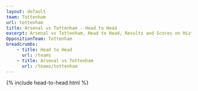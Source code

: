 ```yaml
---
layout: default
team: Tottenham
url: tottenham
title: Arsenal vs Tottenham - Head to Head
excerpt: Arsenal vs Tottenham, Head to Head, Results and Scores on History of Arsenal Football Club
OppositionTeam: Tottenham
breadcrumbs:
    - title: Head to Head
      url: /teams
    - title: Arsenal vs Tottenham
      url: /teams/tottenham
---
```


{% include head-to-head.html %}